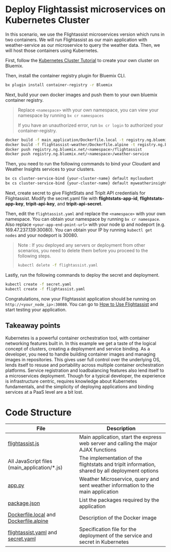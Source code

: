 # Deploy Flightassist microservices on Kubernetes Cluster

In this scenario, we use the Flightassist microservices version which runs in two containers. We will run Flightassist as our main application with weather-service as our microservice to query the weather data. Then, we will host those containers using Kubernetes.

First, follow the [Kubernetes Cluster Tutorial](https://github.com/IBM/container-journey-template) to create your own cluster on Bluemix.

Then, install the container registry plugin for Bluemix CLI.

```bash
bx plugin install container-registry -r Bluemix
```
Next, build your own docker images and push them to your own bluemix container registry.

> Replace `<namespace>` with your own namespace, you can view your namespace by running `bx cr namespaces`
>
> If you have an unauthorized error, run `bx cr login` to authorized your container-registry.

```bash
docker build -f main_application/Dockerfile.local -t registry.ng.bluemix.net/<namespace>/flightassist main_application
docker build -f flightassist-weather/Dockerfile.alpine -t registry.ng.bluemix.net/<namespace>/weather-service flightassist-weather
docker push registry.ng.bluemix.net/<namespace>/flightassist
docker push registry.ng.bluemix.net/<namespace>/weather-service
```

Then, you need to run the following commands to bind your Cloudant and Weather Insights services to your clusters.

```bash
bx cs cluster-service-bind {your-cluster-name} default mycloudant
bx cs cluster-service-bind {your-cluster-name} default myweatherinsights
```

Next, create secret to give FlightStats and TripIt API credentials for Flightassist. Modify the secret.yaml file with **flightstats-app-id**, **flightstats-app-key**, **tripit-api-key**, and **tripit-api-secret**.

Then, edit the `flightassist.yaml` and replace the ```<namespace>``` with your own namespace. You can obtain your namespace by running `bx cr namespace`. Also replace `<your-app-end-point-url>` with your node ip and nodeport (e.g. 169.47.237.139:30080). You can obtain your IP by running `kubectl get nodes` and your nodeport is 30080.

> Note : If you deployed any servers or deployment from other scenarios, you need to delete them before you proceed to the following steps.
>
> ```bash
> kubectl delete -f flightassist.yaml
> ```

Lastly, run the following commands to deploy the secret and deployment.

```bash
kubectl create -f secret.yaml
kubectl create -f flightassist.yaml
```

Congratulations, now your Flightassist application should be running on `http://<your_node_ip>:30080`. You can go to [How to Use Flightassist](https://github.com/IBM/Microservices-deployment-with-PaaS-Containers-and-Serverless-Platforms#how-to-use-flightassist) and start testing your application.

## Takeaway points
Kubernetes is a powerful container orchestration tool, with container networking features built in. In this example we get a taste of the logical concept of clusters, creating a deployment and service binding. As a developer, you need to handle building container images and managing images in repositories. This gives user full control over the underlying OS, lends itself to resuse and portability across multiple container orchestration platforms. Service registration and loadbalancing features also lend itself to a microservices deployment. Though for a typical developer, the experience is infrastructure centric, requires knowledge about Kubernetes fundamentals, and the simplicity of deploying applications and binding services at a PaaS level are a bit lost.


# Code Structure

| File                                     | Description                              |
| ---------------------------------------- | ---------------------------------------- |
| [flightassist.js](../main_application/flightassist.js)       | Main application, start the express web server and calling the major AJAX functions|
| All JavaScript files (main_application/*.js)         | The implementation of the flightstats and tripIt information, shared by all deployment options |
| [app.py](../flightassist-weather/scr/app.py) | Weather Microservice, query and sent weather information to the main application |
| [package.json](../main_application/package.json)         | List the packages required by the application |
| [Dockerfile.local](../main_application/Dockerfile.local) and [Dockerfile.alpine](../flightassist-weather/Dockerfile.alpine) | Description of the Docker image |
| [flightassist.yaml](../flightassist.yaml) and [secret.yaml](../secret.yaml)| Specification file for the deployment of the service and secret in Kubernetes |
